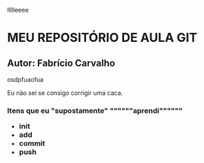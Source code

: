 llllleeee
# MEU REPOSITÓRIO DE AULA GIT
## Autor: Fabrício Carvalho
osdpfuaofua

Eu não sei se consigo corrigir uma caca.

<h3> Itens que eu "supostamente" """"""aprendi""""""
<ul>
<li>init</li>
<li>add</li>
<li>commit</li>
<li>push</li>
</ul>
